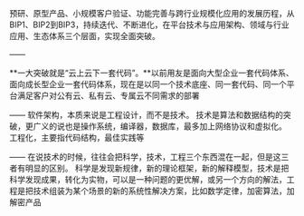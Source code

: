 预研、原型产品、小规模客户验证、功能完善与跨行业规模化应用的发展历程，从BIP1、BIP2到BIP3，持续迭代、不断进化，在平台技术与应用架构、领域与行业应用、生态体系三个层面，实现全面突破。

——

**一大突破就是“云上云下一套代码”。**以前用友是面向大型企业一套代码体系、面向成长型企业一套代码体系，现在是以同一个技术底座、同一套代码、同一个平台满足客户对公有云、私有云、专属云不同需求的部署

——
软件架构，本质来说是工程设计，而不是技术。
技术是算法和数据结构的突破，更广义的说也是操作系统，编译器，数据库，最多加上网络协议和虚拟化。
工程化，主要指代码结构，最佳实践等

——
在说技术的时候，往往会把科学，技术，工程三个东西混在一起，但是这三者有明显的区别。
科学是发现新规律，新的理论框架，新的解释模型，技术是把科学发现成果，转化为实物，可以是一种问题的更优解，或另一个方向的解法，工程是把技术组装为某个场景的新的系统性解决方案，比如数学定律，加密算法，加解密产品